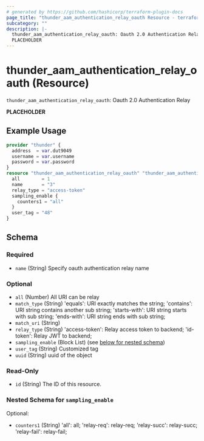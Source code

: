 ```yaml
---
# generated by https://github.com/hashicorp/terraform-plugin-docs
page_title: "thunder_aam_authentication_relay_oauth Resource - terraform-provider-thunder"
subcategory: ""
description: |-
  thunder_aam_authentication_relay_oauth: Oauth 2.0 Authentication Relay
  PLACEHOLDER
---
```


# thunder_aam_authentication_relay_oauth (Resource)

`thunder_aam_authentication_relay_oauth`: Oauth 2.0 Authentication Relay

__PLACEHOLDER__

## Example Usage

```terraform
provider "thunder" {
  address  = var.dut9049
  username = var.username
  password = var.password
}
resource "thunder_aam_authentication_relay_oauth" "thunder_aam_authentication_relay_oauth" {
  all        = 1
  name       = "3"
  relay_type = "access-token"
  sampling_enable {
    counters1 = "all"
  }
  user_tag = "48"
}
```

<!-- schema generated by tfplugindocs -->
## Schema

### Required

- `name` (String) Specify oauth authentication relay name

### Optional

- `all` (Number) All URI can be relay
- `match_type` (String) 'equals': URI exactly matches the string; 'contains': URI string contains another sub string; 'starts-with': URI string starts with sub string; 'ends-with': URI string ends with sub string;
- `match_uri` (String)
- `relay_type` (String) 'access-token': Relay access token to backend; 'id-token': Relay JWT to backend;
- `sampling_enable` (Block List) (see [below for nested schema](#nestedblock--sampling_enable))
- `user_tag` (String) Customized tag
- `uuid` (String) uuid of the object

### Read-Only

- `id` (String) The ID of this resource.

<a id="nestedblock--sampling_enable"></a>
### Nested Schema for `sampling_enable`

Optional:

- `counters1` (String) 'all': all; 'relay-req': relay-req; 'relay-succ': relay-succ; 'relay-fail': relay-fail;



